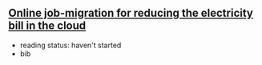 ## [Online job-migration for reducing the electricity bill in the cloud](http://link.springer.com/chapter/10.1007%2F978-3-642-20757-0_14)

- reading status: haven't started
- bib
```
```
